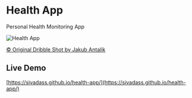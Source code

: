 # Health App

Personal Health Monitoring App

![Health App](https://res.cloudinary.com/sivadass/video/upload/v1511594346/screen-shots/Health_app.gif "Health App")

[© Original Dribble Shot by Jakub Antalik](https://dribbble.com/shots/2062953-Health-App-mobile)


## Live Demo 
[https://sivadass.github.io/health-app/](https://sivadass.github.io/health-app/)
